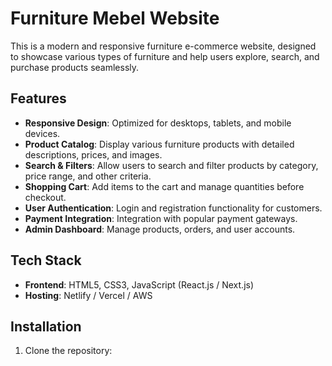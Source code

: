# Furniture Mebel Website

This is a modern and responsive furniture e-commerce website, designed to showcase various types of furniture and help users explore, search, and purchase products seamlessly.

## Features

- **Responsive Design**: Optimized for desktops, tablets, and mobile devices.
- **Product Catalog**: Display various furniture products with detailed descriptions, prices, and images.
- **Search & Filters**: Allow users to search and filter products by category, price range, and other criteria.
- **Shopping Cart**: Add items to the cart and manage quantities before checkout.
- **User Authentication**: Login and registration functionality for customers.
- **Payment Integration**: Integration with popular payment gateways.
- **Admin Dashboard**: Manage products, orders, and user accounts.

## Tech Stack

- **Frontend**: HTML5, CSS3, JavaScript (React.js / Next.js)
- **Hosting**: Netlify / Vercel / AWS


## Installation

1. Clone the repository:

   ```bash
   
